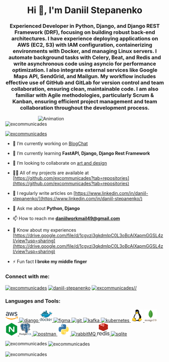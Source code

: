 <h1 align="center">Hi 👋, I'm Daniil Stepanenko</h1>
<h3 align="center">Experienced Developer in Python, Django, and Django REST Framework (DRF), focusing on building robust back-end architectures. I have experience deploying applications on AWS (EC2, S3) with IAM configuration, containerizing environments with Docker, and managing Linux servers. I automate background tasks with Celery, Beat, and Redis and write asynchronous code using asyncio for performance optimization. I also integrate external services like Google Maps API, SendGrid, and Mailgun. My workflow includes effective use of GitHub and GitLab for version control and team collaboration, ensuring clean, maintainable code. I am also familiar with Agile methodologies, particularly Scrum & Kanban, ensuring efficient project management and team collaboration throughout the development process.</h3>
<img align="right" alt="Animation" width="400" src="https://external-content.duckduckgo.com/iu/?u=https%3A%2F%2F24.media.tumblr.com%2F03c9505cfe9473d13619cd18a98d90e5%2Ftumblr_n3xetmlDS41qav3uso1_500.gif&f=1&nofb=1&ipt=73683c46ef4e80d0eecaa9d575d98f1df52d90d6efb6cf0134c81dde8d220634&ipo=images"> 

<p align="left"> <img src="https://komarev.com/ghpvc/?username=excommunicades&label=Profile%20views&color=0e75b6&style=flat" alt="excommunicades" /> </p>

<p align="left"> <a href="https://github.com/ryo-ma/github-profile-trophy"><img src="https://github-profile-trophy.vercel.app/?username=excommunicades" alt="excommunicades" /></a> </p>

- 🔭 I’m currently working on [BlogChat](https://github.com/excommunicades/DjangoBlogChat)

- 🌱 I’m currently learning **FastAPI, Django, Django Rest Framework**

- 👯 I’m looking to collaborate on [art and design](https://github.com/excommunicades/DjangoBlogChat)

- 👨‍💻 All of my projects are available at [https://github.com/excommunicades?tab=repositories](https://github.com/excommunicades?tab=repositories)

- 📝 I regularly write articles on [https://www.linkedin.com/in/daniil-stepanenko/](https://www.linkedin.com/in/daniil-stepanenko/)

- 💬 Ask me about **Python, Django**

- 📫 How to reach me **daniilworkmail49@gmail.com**

- 📄 Know about my experiences [https://drive.google.com/file/d/1cgvzi3gkdmIpC0L3oBcAlXapmGGSL4zI/view?usp=sharing](https://drive.google.com/file/d/1cgvzi3gkdmIpC0L3oBcAlXapmGGSL4zI/view?usp=sharing)

- ⚡ Fun fact **I broke my middle finger**

<h3 align="left">Connect with me:</h3>
<p align="left">
<a href="https://dev.to/excommunicades" target="blank"><img align="center" src="https://raw.githubusercontent.com/rahuldkjain/github-profile-readme-generator/master/src/images/icons/Social/devto.svg" alt="excommunicades" height="30" width="40" /></a>
<a href="https://linkedin.com/in/daniil-stepanenko" target="blank"><img align="center" src="https://raw.githubusercontent.com/rahuldkjain/github-profile-readme-generator/master/src/images/icons/Social/linked-in-alt.svg" alt="daniil-stepanenko" height="30" width="40" /></a>
<a href="https://discord.gg/excommunicades//" target="blank"><img align="center" src="https://raw.githubusercontent.com/rahuldkjain/github-profile-readme-generator/master/src/images/icons/Social/discord.svg" alt="excommunicades//" height="30" width="40" /></a>
</p>

<h3 align="left">Languages and Tools:</h3>
<p align="left"> <a href="https://aws.amazon.com" target="_blank" rel="noreferrer"> <img src="https://raw.githubusercontent.com/devicons/devicon/master/icons/amazonwebservices/amazonwebservices-original-wordmark.svg" alt="aws" width="40" height="40"/> </a> <a href="https://www.djangoproject.com/" target="_blank" rel="noreferrer"> <img src="https://cdn.worldvectorlogo.com/logos/django.svg" alt="django" width="40" height="40"/> </a> <a href="https://www.docker.com/" target="_blank" rel="noreferrer"> <img src="https://raw.githubusercontent.com/devicons/devicon/master/icons/docker/docker-original-wordmark.svg" alt="docker" width="40" height="40"/> </a> <a href="https://www.figma.com/" target="_blank" rel="noreferrer"> <img src="https://www.vectorlogo.zone/logos/figma/figma-icon.svg" alt="figma" width="40" height="40"/> </a> <a href="https://git-scm.com/" target="_blank" rel="noreferrer"> <img src="https://www.vectorlogo.zone/logos/git-scm/git-scm-icon.svg" alt="git" width="40" height="40"/> </a> <a href="https://kafka.apache.org/" target="_blank" rel="noreferrer"> <img src="https://www.vectorlogo.zone/logos/apache_kafka/apache_kafka-icon.svg" alt="kafka" width="40" height="40"/> </a> <a href="https://kubernetes.io" target="_blank" rel="noreferrer"> <img src="https://www.vectorlogo.zone/logos/kubernetes/kubernetes-icon.svg" alt="kubernetes" width="40" height="40"/> </a> <a href="https://www.linux.org/" target="_blank" rel="noreferrer"> <img src="https://raw.githubusercontent.com/devicons/devicon/master/icons/linux/linux-original.svg" alt="linux" width="40" height="40"/> </a> <a href="https://www.mongodb.com/" target="_blank" rel="noreferrer"> <img src="https://raw.githubusercontent.com/devicons/devicon/master/icons/mongodb/mongodb-original-wordmark.svg" alt="mongodb" width="40" height="40"/> </a> <a href="https://www.nginx.com" target="_blank" rel="noreferrer"> <img src="https://raw.githubusercontent.com/devicons/devicon/master/icons/nginx/nginx-original.svg" alt="nginx" width="40" height="40"/> </a> <a href="https://www.postgresql.org" target="_blank" rel="noreferrer"> <img src="https://raw.githubusercontent.com/devicons/devicon/master/icons/postgresql/postgresql-original-wordmark.svg" alt="postgresql" width="40" height="40"/> </a> <a href="https://postman.com" target="_blank" rel="noreferrer"> <img src="https://www.vectorlogo.zone/logos/getpostman/getpostman-icon.svg" alt="postman" width="40" height="40"/> </a> <a href="https://www.python.org" target="_blank" rel="noreferrer"> <img src="https://raw.githubusercontent.com/devicons/devicon/master/icons/python/python-original.svg" alt="python" width="40" height="40"/> </a> <a href="https://www.rabbitmq.com" target="_blank" rel="noreferrer"> <img src="https://www.vectorlogo.zone/logos/rabbitmq/rabbitmq-icon.svg" alt="rabbitMQ" width="40" height="40"/> </a> <a href="https://redis.io" target="_blank" rel="noreferrer"> <img src="https://raw.githubusercontent.com/devicons/devicon/master/icons/redis/redis-original-wordmark.svg" alt="redis" width="40" height="40"/> </a> <a href="https://www.sqlite.org/" target="_blank" rel="noreferrer"> <img src="https://www.vectorlogo.zone/logos/sqlite/sqlite-icon.svg" alt="sqlite" width="40" height="40"/> </a> </p>

<p><img align="left" src="https://github-readme-stats.vercel.app/api/top-langs?username=excommunicades&show_icons=true&locale=en&layout=compact" alt="excommunicades" /></p>

<p>&nbsp;<img align="center" src="https://github-readme-stats.vercel.app/api?username=excommunicades&show_icons=true&locale=en" alt="excommunicades" /></p>

<p><img align="center" src="https://github-readme-streak-stats.herokuapp.com/?user=excommunicades&" alt="excommunicades" /></p>
